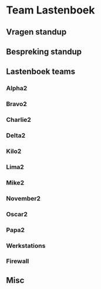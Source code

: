 # Team Lastenboek

## Vragen standup

## Bespreking standup

## Lastenboek teams

### Alpha2

### Bravo2

### Charlie2

### Delta2

### Kilo2

### Lima2

### Mike2

### November2

### Oscar2

### Papa2

### Werkstations

### Firewall

## Misc
